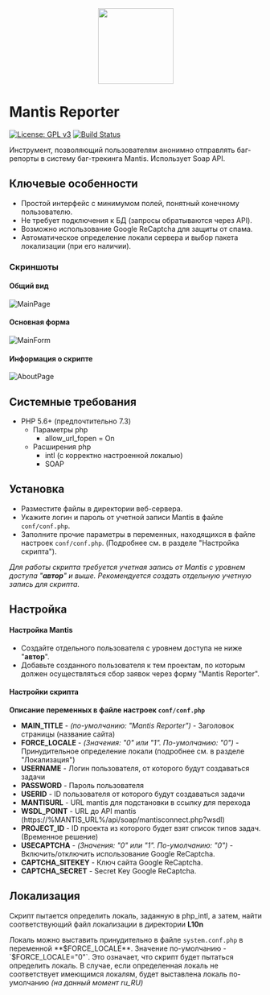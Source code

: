 <div style="text-align:center">
<img src="https://i.imgur.com/WnzSYgA.png" width="150" align="center"></img>
</div>

# Mantis Reporter
[![License: GPL v3](https://img.shields.io/badge/License-GPLv3-blue.svg)](https://www.gnu.org/licenses/gpl-3.0)
[![Build Status](https://travis-ci.org/intervisionlord/mantis-reporter.svg?branch=master)](https://travis-ci.org/intervisionlord/mantis-reporter)

Инструмент, позволяющий пользователям анонимно отправлять баг-репорты в систему баг-трекинга Mantis.
Использует Soap API.

## Ключевые особенности
 * Простой интерфейс с минимумом полей, понятный конечному пользователю.
 * Не требует подключения к БД (запросы обратываются через API).
 * Возможно использование Google ReCaptcha для защиты от спама.
 * Автоматическое определение локали сервера и выбор пакета локализации (при его наличии).

### Скриншоты
#### Общий вид
![MainPage](https://i.imgur.com/zKTrss6.png)

#### Основная форма
![MainForm](https://i.imgur.com/iqtqC5p.png)

#### Информация о скрипте
![AboutPage](https://i.imgur.com/lnEHwZR.png)

## Системные требования
 * PHP 5.6+ (предпочтительно 7.3)
   * Параметры php
     * allow_url_fopen = On
   * Расширения php
     * intl (с корректно настроенной локалью)
     * SOAP

## Установка
 * Разместите файлы в директории веб-сервера.
 * Укажите логин и пароль от учетной записи Mantis в файле `conf/conf.php`.
 * Заполните прочие параметры в переменных, находящихся в файле настроек `conf/conf.php`. (Подробнее см. в разделе "Настройка скрипта").

_Для работы скрипта требуется учетная запись от Mantis с уровнем доступа "**автор**" и выше. Рекомендуется создать отдельную учетную запись для скрипта._

## Настройка
#### Настройка Mantis
 * Создайте отдельного пользователя с уровнем доступа не ниже "**автор**".
 * Добавьте созданного пользователя к тем проектам, по которым должен осуществляться сбор заявок через форму "Mantis Reporter".

#### Настройки скрипта
**Описание переменных в файле настроек `conf/conf.php`**
 * **MAIN_TITLE** - _(по-умолчанию: "Mantis Reporter")_ - Заголовок страницы (название сайта)
 * **FORCE_LOCALE** - _(Значения: "0" или "1". По-умолчанию: "0")_ - Принудительное определение локали (подробнее см. в разделе "Локализация")
 * **USERNAME** - Логин пользователя, от которого будут создаваться задачи
 * **PASSWORD** - Пароль пользователя
 * **USERID** - ID пользователя от которого будут создаваться задачи
 * **MANTISURL** - URL mantis для подстановки в ссылку для перехода
 * **WSDL_POINT** - URL до API mantis (https://%MANTIS_URL%/api/soap/mantisconnect.php?wsdl)
 * **PROJECT_ID** - ID проекта из которого будет взят список типов задач. (Временное решение)
 * **USECAPTCHA** - _(Значения: "0" или "1". По-умолчанию: "0")_ - Включить/отключить использование Google ReCaptcha.
 * **CAPTCHA_SITEKEY** - Ключ сайта Google ReCaptcha.
 * **CAPTCHA_SECRET** - Secret Key Google ReCaptcha.

## Локализация
Скрипт пытается определить локаль, заданную в php_intl, а затем, найти соответствующий файл локализации в директории **L10n**

Локаль можно выставить принудительно в файле `system.conf.php` в переменной **$FORCE_LOCALE**.
Значение по-умолчанию - `$FORCE_LOCALE="0"`. Это означает, что скрипт будет пытаться определить локаль.
В случае, если определенная локаль не соответствует имеющимся локалям, будет выставлена локаль по-умолчанию *(на данный момент ru_RU)*
